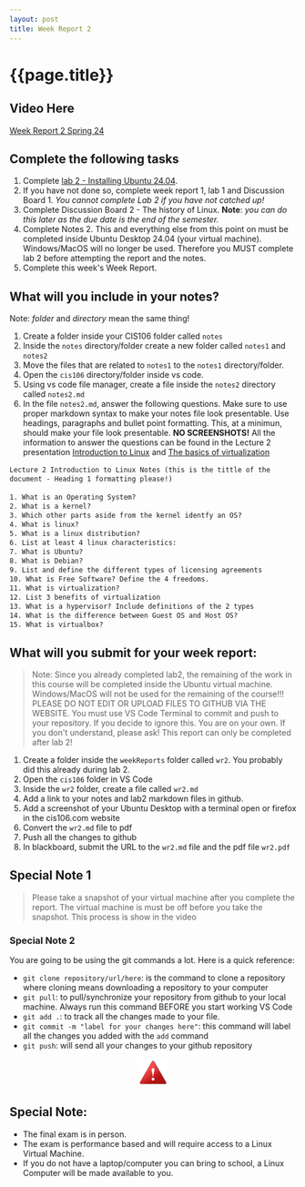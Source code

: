 ```yaml
---
layout: post
title: Week Report 2
---
```

# {{page.title}}

## Video Here
[Week Report 2 Spring 24](https://youtu.be/jqLjiQKnRgc)

## Complete the following tasks
1. Complete [lab 2 - Installing Ubuntu 24.04](https://cis106.com/labs/Lab2_new/).
2. If you have not done so, complete week report 1, lab 1 and Discussion Board 1. *You cannot complete Lab 2 if you have not catched up!* 
3. Complete Discussion Board 2 - The history of Linux. **Note**: *you can do this later as the due date is the end of the semester.*
4. Complete Notes 2. This and everything else from this point on must be completed inside Ubuntu Desktop 24.04 (your virtual machine). Windows/MacOS will no longer be used. Therefore you MUST complete lab 2 before attempting the report and the notes.
5. Complete this week's Week Report. 


## What will you include in your notes?
Note: *folder* and *directory* mean the same thing! 
1. Create a folder inside your CIS106 folder called `notes`
2. Inside the `notes` directory/folder create a new folder called `notes1` and `notes2`
3. Move the files that are related to `notes1` to the `notes1` directory/folder.
4. Open the `cis106` directory/folder inside vs code.
5. Using vs code file manager, create a file inside the `notes2` directory called `notes2.md`
6. In the file `notes2.md`, answer the following questions. Make sure to use proper markdown syntax to make your notes file look presentable. Use headings, paragraphs and bullet point formatting. This, at a minimun, should make your file look presentable. **NO SCREENSHOTS!**  All the information to answer the questions can be found in the Lecture 2 presentation [Introduction to Linux](https://rapurl.live/dbx) and [The basics of virtualization](https://rapurl.live/bt7)


```
Lecture 2 Introduction to Linux Notes (this is the tittle of the document - Heading 1 formatting please!)

1. What is an Operating System?
2. What is a kernel?
3. Which other parts aside from the kernel identfy an OS?
4. What is linux?
5. What is a linux distribution?
6. List at least 4 linux characteristics:
7. What is Ubuntu?
8. What is Debian?
9. List and define the different types of licensing agreements
10. What is Free Software? Define the 4 freedoms.
11. What is virtualization?
12. List 3 benefits of virtualization
13. What is a hypervisor? Include definitions of the 2 types
14. What is the difference between Guest OS and Host OS?
15. What is virtualbox?
```

## What will you submit for your week report:
> Note: 
> Since you already completed lab2, the remaining of the work in this course will be completed inside the Ubuntu virtual machine. Windows/MacOS will not be used for the remaining of the course!!! PLEASE DO NOT EDIT OR UPLOAD FILES TO GITHUB VIA THE WEBSITE. You must use VS Code Terminal to commit and push to your repository. If you decide to ignore this. You are on your own. If you don't understand, please ask! 
> This report can only be completed after lab 2!

1. Create a folder inside the `weekReports` folder called `wr2`. You probably did this already during lab 2.
2. Open the `cis106` folder in VS Code
3. Inside the `wr2` folder, create a file called `wr2.md`
4. Add a link to your notes and lab2 markdown files in github.
5. Add a screenshot of your Ubuntu Desktop with a terminal open or firefox in the cis106.com website
6. Convert the `wr2.md` file to pdf
7. Push all the changes to github
8. In blackboard, submit the URL to the `wr2.md` file and the pdf file `wr2.pdf`

## Special Note 1
> Please take a snapshot of your virtual machine after you complete the report. The virtual machine is must be off before you take the snapshot. This process is show in the video

### Special Note 2
You are going to be using the git commands a lot. Here is a quick reference:
* `git clone repository/url/here`: is the command to clone a repository where cloning means downloading a repository to your computer
* `git pull`: to pull/synchronize your repository from github to your local machine. Always run this command BEFORE you start working VS Code
* `git add .`: to track all the changes made to your file. 
* `git commit -m "label for your changes here"`: this command will label all the changes you added with the `add` command
* `git push`: will send all your changes to your github repository


<p align="center" style="display:block"><img src="/assets/warning-icon.png" width="50" /></p>

## Special Note:
* The final exam is in person. 
* The exam is performance based and will require access to a Linux Virtual Machine. 
* If you do not have a laptop/computer you can bring to school, a Linux Computer will be made available to you.
